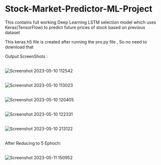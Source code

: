 # Stock-Market-Predictor-ML-Project
This contains full working Deep Learning LSTM selection model which uses Keras(TensorFlow) to predict future prices of stock based on previous dataset  

This keras.h5 file is created after running the pro.py file , So no need to download that 

Output ScreenShots :

<br>![Screenshot 2023-05-10 112542](https://github.com/AjayRaut1/Stock-Market-Predictor-ML-Project/assets/76767324/2b7d0182-2520-4801-8eb8-56b4d2829431)

<br>![Screenshot 2023-05-10 113023](https://github.com/AjayRaut1/Stock-Market-Predictor-ML-Project/assets/76767324/93620907-dde2-449e-9ec9-ba19640603d2)

<br>![Screenshot 2023-05-10 120405](https://github.com/AjayRaut1/Stock-Market-Predictor-ML-Project/assets/76767324/35d8334c-fcb0-49b7-bcd3-4b2ecad0f464)

<br>![Screenshot 2023-05-10 122331](https://github.com/AjayRaut1/Stock-Market-Predictor-ML-Project/assets/76767324/c8a88dfa-d979-4214-a1a1-7096bd60f0e9)

<br>![Screenshot 2023-05-10 213122](https://github.com/AjayRaut1/Stock-Market-Predictor-ML-Project/assets/76767324/497436be-667d-46e5-a641-b3c561bf432a)

<br>After Reducing to 5 Ephoch:

<br>![Screenshot 2023-05-11 150952](https://github.com/AjayRaut1/Stock-Market-Predictor-ML-Project/assets/76767324/e7b824e7-e29d-4d6d-9a7a-1746232cb26c)
